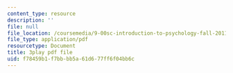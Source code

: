 ```yaml
---
content_type: resource
description: ''
file: null
file_location: /coursemedia/9-00sc-introduction-to-psychology-fall-2011/f78459b1f7bbbb5a61d677ff6f04bb6c_yBYebcVw8Zk.pdf
file_type: application/pdf
resourcetype: Document
title: 3play pdf file
uid: f78459b1-f7bb-bb5a-61d6-77ff6f04bb6c
---
```

